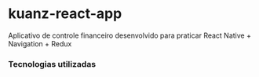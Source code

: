 # kuanz-react-app
Aplicativo de controle financeiro desenvolvido para praticar React Native + Navigation + Redux

### Tecnologias utilizadas
